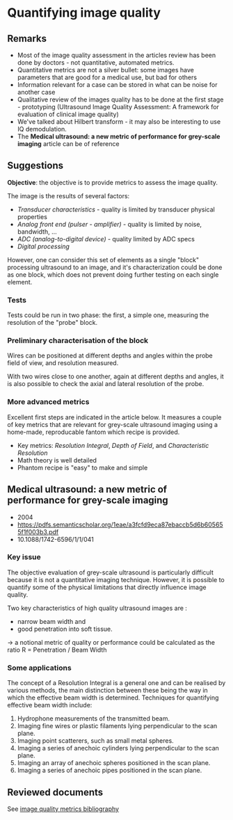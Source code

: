 # Quantifying image quality

## Remarks

* Most of the image quality assessment in the articles review has been done by doctors - not quantitative, automated metrics.
* Quantitative metrics are not a silver bullet: some images have parameters that are good for a medical use, but bad for others
 * Information relevant for a case can be stored in what can be noise for another case
* Qualitative review of the images quality has to be done at the first stage - prototyping (Ultrasound Image Quality Assessment: A framework for evaluation of clinical image quality)
* We've talked about Hilbert transform - it may also be interesting to use IQ demodulation. 
* The __Medical ultrasound: a new metric of performance for grey-scale imaging__ article can be of reference

 
## Suggestions

__Objective__: the objective is to provide metrics to assess the image quality. 

The image is the results of several factors:

* _Transducer characteristics_ - quality is limited by transducer physical properties
* _Analog front end (pulser - amplifier)_ - quality is limited by noise, bandwidth, ... 
* _ADC (analog-to-digital device)_ - quality limited by ADC specs 
* _Digital processing_

However, one can consider this set of elements as a single "block" processing ultrasound to an image, and it's characterization could be done as one block, which does not prevent doing further testing on each single element.

### Tests 

Tests could be run in two phase: the first, a simple one, measuring the resolution of the "probe" block.

### Preliminary characterisation of the block

Wires can be positioned at different depths and angles within the probe field of view, and resolution measured. 

With two wires close to one another, again at different depths and angles, it is also possible to check the axial and lateral resolution of the probe.


### More advanced metrics

Excellent first steps are indicated in the article below. It measures a couple of key metrics that are relevant for grey-scale ultrasound imaging using a home-made, reproducable fantom which recipe is provided.
* Key metrics: _Resolution Integral_, _Depth of Field_, and _Characteristic Resolution_
* Math theory is well detailed
* Phantom recipe is "easy" to make and simple 
 

## Medical ultrasound: a new metric of performance for grey-scale imaging 

* 2004
* https://pdfs.semanticscholar.org/1eae/a3fcfd9eca87ebaccb5d6b605655f1f003b3.pdf
* 10.1088/1742-6596/1/1/041

### Key issue 
The objective evaluation of grey-scale ultrasound is particularly difficult because it is not a quantitative imaging technique. However, it is possible to quantify some of the physical limitations that directly influence image quality. 

Two key characteristics of high quality ultrasound images are :
* narrow beam width and
* good penetration into soft tissue. 

-> a notional metric of quality or performance could be calculated as the ratio R = Penetration / Beam Width

### Some applications

The concept of a Resolution Integral is a general one and can be realised by various methods, the main distinction between these being the way in which the effective beam width is determined. Techniques for quantifying effective beam width include: 

1. Hydrophone measurements of the transmitted beam. 
2. Imaging fine wires or plastic filaments lying perpendicular to the scan plane. 
3. Imaging point scatterers, such as small metal spheres. 
4. Imaging a series of anechoic cylinders lying perpendicular to the scan plane. 
5. Imaging an array of anechoic spheres positioned in the scan plane. 
6. Imaging a series of anechoic pipes positioned in the scan plane. 



## Reviewed documents

See [image quality metrics bibliography](/bibliography/IMGQ_biblio.md)
